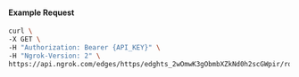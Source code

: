 <!-- Code generated for API Clients. DO NOT EDIT. -->

#### Example Request

```bash
curl \
-X GET \
-H "Authorization: Bearer {API_KEY}" \
-H "Ngrok-Version: 2" \
https://api.ngrok.com/edges/https/edghts_2wOmwK3gObmbXZkNd0h2scGWpir/routes/edghtsrt_2wOmwOWDVPLOEvmsJdguh62zuOR/ip_restriction
```
